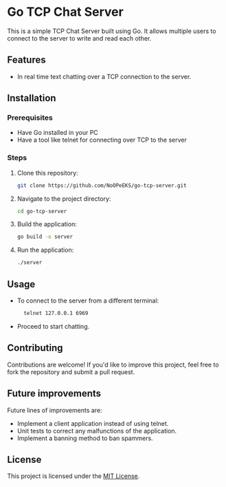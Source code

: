 # Go TCP Chat Server

This is a simple TCP Chat Server built using Go. It allows multiple users to connect to the server to write and read each other.

## Features

- In real time text chatting over a TCP connection to the server.

## Installation

### Prerequisites

- Have Go installed in your PC
- Have a tool like telnet for connecting over TCP to the server

### Steps

1. Clone this repository:

   ```bash
   git clone https://github.com/NoOPeEKS/go-tcp-server.git
   ```

2. Navigate to the project directory:

   ```bash
   cd go-tcp-server
   ```

3. Build the application:

   ```bash
   go build -o server
   ```

4. Run the application:

   ```bash
   ./server
   ```

## Usage

- To connect to the server from a different terminal:

  ```bash
    telnet 127.0.0.1 6969
  ```

- Proceed to start chatting.

## Contributing

Contributions are welcome! If you'd like to improve this project, feel free to fork the repository and submit a pull request.

## Future improvements

Future lines of improvements are:

- Implement a client application instead of using telnet.
- Unit tests to correct any malfunctions of the application.
- Implement a banning method to ban spammers.

## License

This project is licensed under the [MIT License](https://opensource.org/license/mit/).

